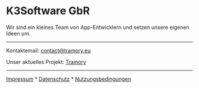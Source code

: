 # K3Software GbR

Wir sind ein kleines Team von App-Entwicklern und setzen unsere eigenen Ideen um.

---
Kontaktemail: contact@tramory.eu

Unser aktuelles Projekt: [Tramory](https://k3-software.github.io/tramory.github.io/)

---
[Impressum](Impressum.md) * 
[Datenschutz](Datenschutz.md) * 
[Nutzungsbedingungen](Nutzungsbedingungen.md)
